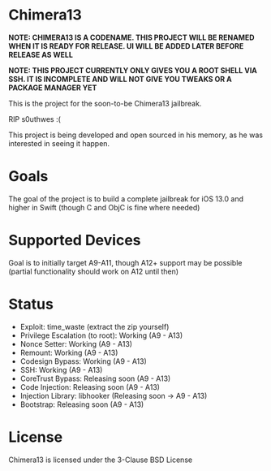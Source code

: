 # Chimera13

**NOTE: CHIMERA13 IS A CODENAME. THIS PROJECT WILL BE RENAMED WHEN IT IS READY FOR RELEASE. UI WILL BE ADDED LATER BEFORE RELEASE AS WELL**

**NOTE: THIS PROJECT CURRENTLY ONLY GIVES YOU A ROOT SHELL VIA SSH. IT IS INCOMPLETE AND WILL NOT GIVE YOU TWEAKS OR A PACKAGE MANAGER YET**

This is the project for the soon-to-be Chimera13 jailbreak.

RIP s0uthwes :(

This project is being developed and open sourced in his memory, as he was interested in seeing it happen.

# Goals

The goal of the project is to build a complete jailbreak for iOS 13.0 and higher in Swift (though C and ObjC is fine where needed)

# Supported Devices

Goal is to initially target A9-A11, though A12+ support may be possible (partial functionality should work on A12 until then)

# Status

* Exploit: time_waste (extract the zip yourself)
* Privilege Escalation (to root): Working (A9 - A13)
* Nonce Setter: Working (A9 - A13)
* Remount: Working (A9 - A13)
* Codesign Bypass: Working (A9 - A13)
* SSH: Working (A9 - A13)
* CoreTrust Bypass: Releasing soon (A9 - A13)
* Code Injection: Releasing soon (A9 - A13)
* Injection Library: libhooker (Releasing soon -> A9 - A13)
* Bootstrap: Releasing soon (A9 - A13)

# License

Chimera13 is licensed under the 3-Clause BSD License
